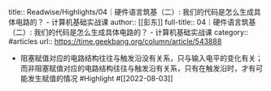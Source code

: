 title:: Readwise/Highlights/04｜硬件语言筑基（二）: 我们的代码是怎么生成具体电路的？ - 计算机基础实战课
author:: [[彭东]]
full-title:: 04｜硬件语言筑基（二）: 我们的代码是怎么生成具体电路的？ - 计算机基础实战课
category:: #articles
url:: https://time.geekbang.org/column/article/543888

- 阻塞赋值对应的电路结构往往与触发沿没有关系，只与输入电平的变化有关；而非阻塞赋值对应的电路结构往往与触发沿有关系，只有在触发沿时，才有可能发生赋值的情况 #Highlight #[[2022-08-03]]
